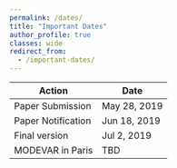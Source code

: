```yaml
---
permalink: /dates/
title: "Important Dates"
author_profile: true
classes: wide
redirect_from: 
  - /important-dates/
---
```



| Action             | Date          |
| -------------------- | ------------ |
| Paper Submission     | May 28, 2019 |
| Paper Notification   | Jun 18, 2019 |
| Final version        | Jul  2, 2019 |
| MODEVAR in Paris     | TBD          |
